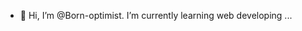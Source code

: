 - 👋 Hi, I’m @Born-optimist. I’m currently learning web developing ...

<!---
Born-optimist/Born-optimist is a ✨ special ✨ repository because its `README.md` (this file) appears on your GitHub profile.
You can click the Preview link to take a look at your changes.
--->
